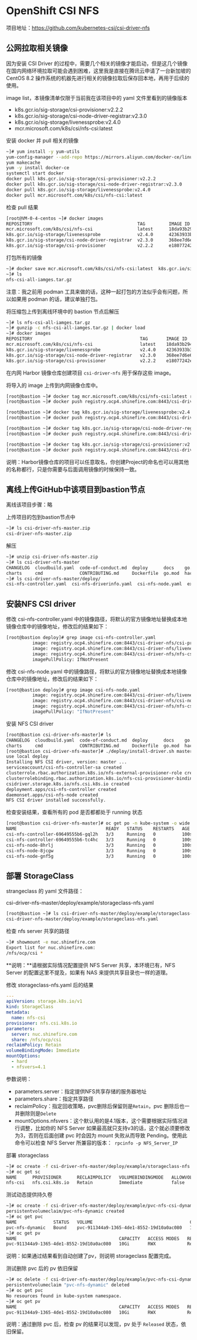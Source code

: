 # OpenShift CSI NFS

项目地址：https://github.com/kubernetes-csi/csi-driver-nfs



## 公网拉取相关镜像

因为安装 CSI Driver 的过程中，需要几个相关的镜像才能启动，但是这几个镜像在国内网络环境拉取可能会遇到困难，这里我是直接在腾讯云申请了一台新加坡的 CentOS 8.2 操作系统的机器先进行相关的镜像拉取后保存回本地，再用于后续的使用。



image list，本镜像清单仅限于当前我在该项目中的 yaml 文件里看到的镜像版本

- k8s.gcr.io/sig-storage/csi-provisioner:v2.2.2
- k8s.gcr.io/sig-storage/csi-node-driver-registrar:v2.3.0
- k8s.gcr.io/sig-storage/livenessprobe:v2.4.0
- mcr.microsoft.com/k8s/csi/nfs-csi:latest



安装 docker 并 pull 相关的镜像

```bash
~]# yum install -y yum-utils
yum-config-manager --add-repo https://mirrors.aliyun.com/docker-ce/linux/centos/docker-ce.repo
yum makecache
yum -y install docker-ce
systemctl start docker
docker pull k8s.gcr.io/sig-storage/csi-provisioner:v2.2.2
docker pull k8s.gcr.io/sig-storage/csi-node-driver-registrar:v2.3.0
docker pull k8s.gcr.io/sig-storage/livenessprobe:v2.4.0
docker pull mcr.microsoft.com/k8s/csi/nfs-csi:latest
```



检查 pull 结果

```bash
[root@VM-0-4-centos ~]# docker images
REPOSITORY                                        TAG         IMAGE ID      CREATED       SIZE
mcr.microsoft.com/k8s/csi/nfs-csi                 latest      18da93b294e7  6 weeks ago   161 MB
k8s.gcr.io/sig-storage/livenessprobe              v2.4.0      42363933b3cb  2 months ago  18.4 MB
k8s.gcr.io/sig-storage/csi-node-driver-registrar  v2.3.0      368ee7d6e60f  2 months ago  20 MB
k8s.gcr.io/sig-storage/csi-provisioner            v2.2.2      e18077242e6d  5 months ago  57.6 MB
```



打包所有的镜像

```bash
~]# docker save mcr.microsoft.com/k8s/csi/nfs-csi:latest  k8s.gcr.io/sig-storage/livenessprobe:v2.4.0 k8s.gcr.io/sig-storage/csi-node-driver-registrar:v2.3.0 k8s.gcr.io/sig-storage/csi-provisioner:v2.2.2 | gzip > nfs-csi-all-iamges.tar.gz
~]# ls
nfs-csi-all-iamges.tar.gz
```

注意：我之前用 podman 工具来做的话，这种一起打包的方法似乎会有问题，所以如果用 podman 的话，建议单独打包。



将压缩包上传到离线环境中的 bastion 节点后解压

```bash
~]# ls nfs-csi-all-iamges.tar.gz
~]# gunzip -c nfs-csi-all-iamges.tar.gz | docker load
~]# docker images
REPOSITORY                                         TAG       IMAGE ID       CREATED        SIZE
mcr.microsoft.com/k8s/csi/nfs-csi                  latest    18da93b294e7   6 weeks ago    157MB
k8s.gcr.io/sig-storage/livenessprobe               v2.4.0    42363933b3cb   2 months ago   17.2MB
k8s.gcr.io/sig-storage/csi-node-driver-registrar   v2.3.0    368ee7d6e60f   2 months ago   18.7MB
k8s.gcr.io/sig-storage/csi-provisioner             v2.2.2    e18077242e6d   5 months ago   56.4MB
```



在内网 Harbor 镜像仓库创建项目 `csi-driver-nfs` 用于保存这些 image。

将导入的 image 上传到内网镜像仓库中。

```bash
[root@bastion ~]# docker tag mcr.microsoft.com/k8s/csi/nfs-csi:latest registry.ocp4.shinefire.com:8443/csi-driver-nfs/nfs-csi:latest
[root@bastion ~]# docker push registry.ocp4.shinefire.com:8443/csi-driver-nfs/nfs-csi:latest

[root@bastion ~]# docker tag k8s.gcr.io/sig-storage/livenessprobe:v2.4.0 registry.ocp4.shinefire.com:8443/csi-driver-nfs/livenessprobe:v2.4.0
[root@bastion ~]# docker push registry.ocp4.shinefire.com:8443/csi-driver-nfs/livenessprobe:v2.4.0

[root@bastion ~]# docker tag k8s.gcr.io/sig-storage/csi-node-driver-registrar:v2.3.0 registry.ocp4.shinefire.com:8443/csi-driver-nfs/csi-node-driver-registrar:v2.3.0
[root@bastion ~]# docker push registry.ocp4.shinefire.com:8443/csi-driver-nfs/csi-node-driver-registrar:v2.3.0

[root@bastion ~]# docker tag k8s.gcr.io/sig-storage/csi-provisioner:v2.2.2 registry.ocp4.shinefire.com:8443/csi-driver-nfs/csi-provisioner:v2.2.2
[root@bastion ~]# docker push registry.ocp4.shinefire.com:8443/csi-driver-nfs/csi-provisioner:v2.2.2
```

说明：Harbor镜像仓库的项目可以任意取名，你创建Project的命名也可以用其他的名称都行，只是你需要与后面调用镜像的时候保持一致。





## 离线上传GitHub中该项目到bastion节点

离线该项目步骤：略



上传项目的包到bastion节点中

```bash
~]# ls csi-driver-nfs-master.zip
csi-driver-nfs-master.zip
```



解压

```bash
~]# unzip csi-driver-nfs-master.zip
~]# ls csi-driver-nfs-master
CHANGELOG  cloudbuild.yaml  code-of-conduct.md  deploy      docs    go.sum  LICENSE   OWNERS          pkg        RELEASE.md     SECURITY_CONTACTS  vendor
charts     cmd              CONTRIBUTING.md     Dockerfile  go.mod  hack    Makefile  OWNERS_ALIASES  README.md  release-tools  test
~]# ls csi-driver-nfs-master/deploy/
csi-nfs-controller.yaml  csi-nfs-driverinfo.yaml  csi-nfs-node.yaml  example  install-driver.sh  rbac-csi-nfs-controller.yaml  uninstall-driver.sh
```



## 安装NFS CSI driver

修改 csi-nfs-controller.yaml 中的镜像路径，将默认的官方镜像地址替换成本地镜像仓库中的镜像地址，修改后的结果如下：

```bash
[root@bastion deploy]# grep image csi-nfs-controller.yaml
          image: registry.ocp4.shinefire.com:8443/csi-driver-nfs/csi-provisioner:v2.2.2
          image: registry.ocp4.shinefire.com:8443/csi-driver-nfs/livenessprobe:v2.4.0
          image: registry.ocp4.shinefire.com:8443/csi-driver-nfs/nfs-csi:latest
          imagePullPolicy: IfNotPresent
```

修改 csi-nfs-node.yaml 中的镜像路径，将默认的官方镜像地址替换成本地镜像仓库中的镜像地址，修改后的结果如下：

```bash
[root@bastion deploy]# grep image csi-nfs-node.yaml
          image: registry.ocp4.shinefire.com:8443/csi-driver-nfs/livenessprobe:v2.4.0
          image: registry.ocp4.shinefire.com:8443/csi-driver-nfs/csi-node-driver-registrar:v2.3.0
          image: registry.ocp4.shinefire.com:8443/csi-driver-nfs/nfs-csi:latest
          imagePullPolicy: "IfNotPresent"
```



安装 NFS CSI driver

```bash
[root@bastion csi-driver-nfs-master]# ls
CHANGELOG  cloudbuild.yaml  code-of-conduct.md  deploy      docs    go.sum  LICENSE   OWNERS          pkg        RELEASE.md     SECURITY_CONTACTS  vendor
charts     cmd              CONTRIBUTING.md     Dockerfile  go.mod  hack    Makefile  OWNERS_ALIASES  README.md  release-tools  test
[root@bastion csi-driver-nfs-master]# ./deploy/install-driver.sh master local
use local deploy
Installing NFS CSI driver, version: master ...
serviceaccount/csi-nfs-controller-sa created
clusterrole.rbac.authorization.k8s.io/nfs-external-provisioner-role created
clusterrolebinding.rbac.authorization.k8s.io/nfs-csi-provisioner-binding created
csidriver.storage.k8s.io/nfs.csi.k8s.io created
deployment.apps/csi-nfs-controller created
daemonset.apps/csi-nfs-node created
NFS CSI driver installed successfully.
```



检查安装结果，查看所有的 pod 是否都都处于 running 状态

```bash
[root@bastion csi-driver-nfs-master]# oc get po -n kube-system -o wide
NAME                                  READY   STATUS    RESTARTS   AGE    IP               NODE                          NOMINATED NODE   READINESS GATES
csi-nfs-controller-69649555b6-gql2h   3/3     Running   0          100s   192.168.31.161   master-1.ocp4.shinefire.com   <none>           <none>
csi-nfs-controller-69649555b6-tc4hc   3/3     Running   0          100s   192.168.31.163   master-3.ocp4.shinefire.com   <none>           <none>
csi-nfs-node-8hrlj                    3/3     Running   0          100s   192.168.31.162   master-2.ocp4.shinefire.com   <none>           <none>
csi-nfs-node-8jcgw                    3/3     Running   0          100s   192.168.31.161   master-1.ocp4.shinefire.com   <none>           <none>
csi-nfs-node-gnf5g                    3/3     Running   0          100s   192.168.31.163   master-3.ocp4.shinefire.com   <none>           <none>
```



## 部署 StorageClass

strangeclass 的 yaml 文件路径：

csi-driver-nfs-master/deploy/example/storageclass-nfs.yaml

```bash
[root@bastion ~]# ls csi-driver-nfs-master/deploy/example/storageclass-nfs.yaml
csi-driver-nfs-master/deploy/example/storageclass-nfs.yaml
```



检查 nfs server 共享的路径

```bash
~]# showmount -e nuc.shinefire.com
Export list for nuc.shinefire.com:
/nfs/ocp/csi *
```

**说明：**请根据实际情况配置提供 NFS Server 共享，本环境已有，NFS Server 的配置这里不提及，如果有 NAS 来提供共享目录也一样的道理。



修改 storageclass-nfs.yaml 后的结果

```yaml
---
apiVersion: storage.k8s.io/v1
kind: StorageClass
metadata:
  name: nfs-csi
provisioner: nfs.csi.k8s.io
parameters:
  server: nuc.shinefire.com
  share: /nfs/ocp/csi
reclaimPolicy: Retain
volumeBindingMode: Immediate
mountOptions:
  - hard
  - nfsvers=4.1
```

参数说明：

- parameters.server：指定提供NFS共享存储的服务器地址
- parameters.share：指定共享路径
- reclaimPolicy：指定回收策略，pvc删除后保留则是`Retain`，pvc 删除后也一并删除则是`Delete`
- mountOptions.nfsvers：这个默认用的是4.1版本，这个需要根据实际情况进行调整，比如你的 NFS Server 如果最高就只支持v3的话，这个就必须要修改为3，否则在后面创建 pvc 时会因为 mount 失败从而导致 Pending。使用此命令可以检查 NFS Server 所兼容的版本：` rpcinfo -p NFS_Server_IP`



部署 storageclass

```bash
~]# oc create -f csi-driver-nfs-master/deploy/example/storageclass-nfs.yaml
~]# oc get sc
NAME      PROVISIONER      RECLAIMPOLICY   VOLUMEBINDINGMODE   ALLOWVOLUMEEXPANSION   AGE
nfs-csi   nfs.csi.k8s.io   Retain          Immediate           false                  46s
```



测试动态提供持久卷

```bash
~]# oc create -f csi-driver-nfs-master/deploy/example/pvc-nfs-csi-dynamic.yaml
persistentvolumeclaim/pvc-nfs-dynamic created
~]# oc get pvc
NAME              STATUS   VOLUME                                     CAPACITY   ACCESS MODES   STORAGECLASS   AGE
pvc-nfs-dynamic   Bound    pvc-911344a9-1365-4de1-8552-19d10a0ac080   10Gi       RWX            nfs-csi        2s
~]# oc get pv
NAME                                       CAPACITY   ACCESS MODES   RECLAIM POLICY   STATUS   CLAIM                         STORAGECLASS   REASON   AGE
pvc-911344a9-1365-4de1-8552-19d10a0ac080   10Gi       RWX            Retain           Bound    kube-system/pvc-nfs-dynamic   nfs-csi                 5s
```

说明：如果通过结果看到自动创建了pv，则说明 storageclass 配置完成。



测试删除 pvc 后的 pv 依旧保留

```bash
~]# oc delete -f csi-driver-nfs-master/deploy/example/pvc-nfs-csi-dynamic.yaml
persistentvolumeclaim "pvc-nfs-dynamic" deleted
~]# oc get pvc
No resources found in kube-system namespace.
~]# oc get pv
NAME                                       CAPACITY   ACCESS MODES   RECLAIM POLICY   STATUS     CLAIM                         STORAGECLASS   REASON   AGE
pvc-911344a9-1365-4de1-8552-19d10a0ac080   10Gi       RWX            Retain           Released   kube-system/pvc-nfs-dynamic   nfs-csi                 112s
```

说明：通过删除 pvc 后，检查 pv 的结果可以发现，pv 处于 `Released` 状态，依旧保留。

